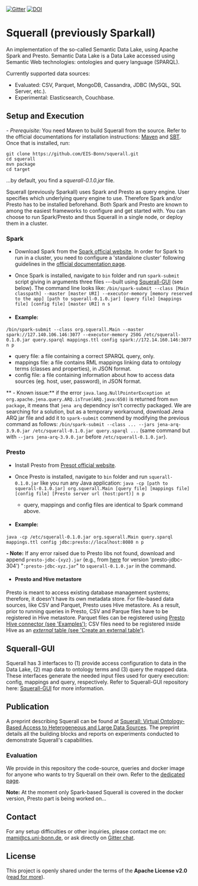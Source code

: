 [![Gitter](https://img.shields.io/gitter/room/DAVFoundation/DAV-Contributors.svg?style=flat-square)](https://gitter.im/squerall)
[![DOI](https://zenodo.org/badge/DOI/10.5281/zenodo.1247913.svg)](https://zenodo.org/record/1247913)

# Squerall (previously Sparkall)
An implementation of the so-called Semantic Data Lake, using Apache Spark and Presto. Semantic Data Lake is a Data Lake accessed using Semantic Web technologies: ontologies and query language (SPARQL).

Currently supported data sources:
- Evaluated: CSV, Parquet, MongoDB, Cassandra, JDBC (MySQL, SQL Server, etc.).
- Experimental: Elasticsearch, Couchbase.

## Setup and Execution
*- Prerequisite:* You need Maven to build Squerall from the source. Refer to the official documentations for installation instructions: [Maven](https://maven.apache.org/install.html) and [SBT](https://www.scala-sbt.org/1.0/docs/Setup.html). Once that is installed, run:
```
git clone https://github.com/EIS-Bonn/squerall.git
cd squerall
mvn package
cd target
```
...by default, you find a *squerall-0.1.0.jar* file.

Squerall (previously Sparkall) uses Spark and Presto as query engine. User specifies which underlying query engine to use. Therefore Spark and/or Presto has to be installed beforehand. Both Spark and Presto are known to among the easiest frameworks to configure and get started with. You can choose to run Spark/Presto and thus Squerall in a single node, or deploy them in a cluster.

### Spark
- Download Spark from the [Spark official website](https://spark.apache.org/downloads.html). In order for Spark to run in a cluster, you need to configure a 'standalone cluster' following guidelines in the [official documentation page](https://spark.apache.org/docs/2.2.0/spark-standalone.html).

- Once Spark is installed, navigate to `bin` folder and run `spark-submit` script giving in arguments three files ---built using [Squerall-GUI](https://github.com/EIS-Bonn/squerall-gui) (see below).
The command line looks like:
`/bin/spark-submit --class [Main classpath] --master [master URI] --executor-memory [memory reserved to the app] [path to squerall-0.1.0.jar] [query file] [mappings file] [config file] [master URI] n s`

- #### Example:
`/bin/spark-submit --class org.squerall.Main --master spark://127.140.106.146:3077 --executor-memory 250G /etc/squerall-0.1.0.jar query.sparql mappings.ttl config spark://172.14.160.146:3077 n p`

  * query file: a file containing a correct SPARQL query, only.
  * mappings file: a file contains RML mappings linking data to ontology terms (classes and properties), in JSON format.
  * config file: a file containing information about how to access data sources (eg. host, user, password), in JSON format.


  ** - Known issue:** if the error `java.lang.NullPointerException at org.apache.jena.query.ARQ.isTrue(ARQ.java:650)` is returned from `mvn package`, it means that `jena arq` dependncy isn't correctly packaged. We are searching for a solution, but as a temporary workaround, download Jena ARQ jar file and add it to `spark-submit` commend by modifying the previous command as follows: `/bin/spark-submit --class ... --jars jena-arq-3.9.0.jar /etc/squerall-0.1.0.jar query.sparql ...` (same command but with `--jars jena-arq-3.9.0.jar` before `/etc/squerall-0.1.0.jar`).

### Presto
- Install Presto from [Presot official website](https://prestodb.io/docs/current/installation/deployment.html).
- Once Presto is installed, navigate to `bin` folder and run `squerall-0.1.0.jar` like you run any Java application:
`java -cp [path to squerall-0.1.0.jar] org.squerall.Main [query file] [mappings file] [config file] [Presto server url (host:port)] n p`

  * query, mappings and config files are identical to Spark command above.

- #### Example:
`java -cp /etc/squerall-0.1.0.jar org.squerall.Main query.sparql mappings.ttl config jdbc:presto://localhost:8080 n p`

  **- Note:** If any error raised due to Presto libs not found, download and append `presto-jdbc-{xyz}.jar` (e.g., from [here](http://central.maven.org/maven2/io/prestosql/presto-jdbc/304/presto-jdbc-304.jar
) for version 'presto-jdbc-304') "`:presto-jdbc-xyz.jar`" to `squerall-0.1.0.jar` in the command.

- #### Presto and Hive metastore
Presto is meant to access existing database management systems; therefore, it doesn't have its own metadata store. For file-based data sources, like CSV and Parquet, Presto uses Hive metastore. As a result, prior to running queries in Presto, CSV and Parque files have to be registered in Hive metastore. Parquet files can be registered using [Presto Hive connector (see 'Examples')](https://prestodb.io/docs/current/connector/hive.html); CSV files need to be registered inside Hive as an [*external* table (see 'Create an external table')](https://docs.hortonworks.com/HDPDocuments/HDP2/HDP-2.6.5/bk_data-access/content/moving_data_from_hdfs_to_hive_external_table_method.html).

## Squerall-GUI
Squerall has 3 interfaces to (1) provide access configuration to data in the Data Lake, (2) map data to ontology terms and (3) query the mapped data. These interfaces generate the needed input files used for query execution: config, mappings and query, respectively. Refer to Squerall-GUI repository here: [Squerall-GUI](https://github.com/EIS-Bonn/squerall-gui) for more information.

## Publication
A preprint describing Squerall can be found at [Squerall: Virtual Ontology-Based Access to
Heterogeneous and Large Data Sources](http://www.semantic-web-journal.net/system/files/swj1957.pdf). The preprint details all the building blocks and reports on experiments conducted to demonstrate Squerall's capabilities.

### Evaluation
We provide in this repository the code-source, queries and docker image for anyone who wants to try Squerall on their own. Refer to the [dedicated page](https://github.com/EIS-Bonn/Squerall/tree/master/evaluation).

**Note:** At the moment only Spark-based Squerall is covered in the docker version, Presto part is being worked on...

## Contact
For any setup difficulties or other inquiries, please contact me on: mami@cs.uni-bonn.de, or ask directly on [Gitter chat](https://gitter.im/squerall).

License
-------

This project is openly shared under the terms of the __Apache License
v2.0__ ([read for more](./LICENSE)).
